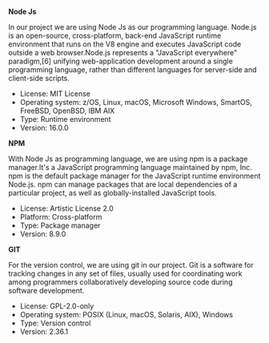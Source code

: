 **Node Js**

In our project we are using Node Js as our programming language. Node.js is an open-source, cross-platform, back-end JavaScript runtime environment that runs on the V8 engine and executes JavaScript code outside a web browser.Node.js represents a "JavaScript everywhere" paradigm,[6] unifying web-application development around a single programming language, rather than different languages for server-side and client-side scripts.
 - License: MIT License
 - Operating system: z/OS, Linux, macOS, Microsoft Windows, SmartOS, FreeBSD, OpenBSD, IBM AIX
 - Type: Runtime environment
 - Version: 16.0.0


**NPM**

With Node Js as programming language, we are using npm is a package manager.It's a JavaScript programming language maintained by npm, Inc. npm is the default package manager for the JavaScript runtime environment Node.js. npm can manage packages that are local dependencies of a particular project, as well as globally-installed JavaScript tools.

 - License: Artistic License 2.0
 - Platform: Cross-platform
 - Type: Package manager
 - Version: 8.9.0
 
**GIT**

For the version control, we are using git in our project. Git is a software for tracking changes in any set of files, usually used for coordinating work among programmers collaboratively developing source code during software development.

 - License: GPL-2.0-only
 - Operating system: POSIX (Linux, macOS, Solaris, AIX), Windows
 - Type: Version control
 - Version: 2.36.1
